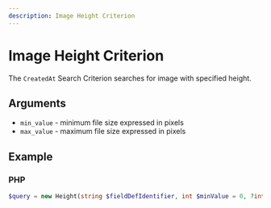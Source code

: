 ```yaml
---
description: Image Height Criterion
---
```


# Image Height Criterion

The `CreatedAt` Search Criterion searches for image with specified height.

## Arguments

- `min_value` - minimum file size expressed in pixels
- `max_value` - maximum file size expressed in pixels

## Example

### PHP

``` php
$query = new Height(string $fieldDefIdentifier, int $minValue = 0, ?int $maxValue = null);
```
